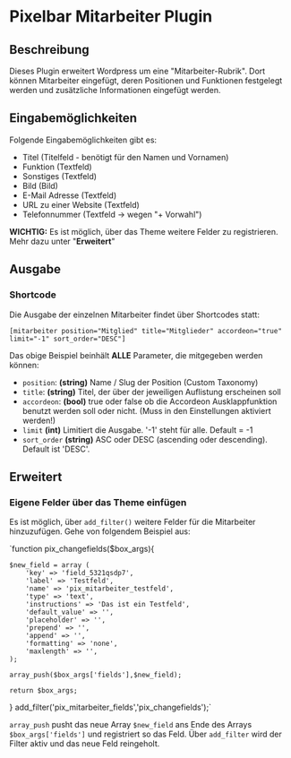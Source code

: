 # Pixelbar Mitarbeiter Plugin

## Beschreibung
Dieses Plugin erweitert Wordpress um eine "Mitarbeiter-Rubrik". Dort können Mitarbeiter eingefügt, deren Positionen und Funktionen festgelegt werden und zusätzliche Informationen eingefügt werden.

## Eingabemöglichkeiten
Folgende Eingabemöglichkeiten gibt es:
 * Titel (Titelfeld - benötigt für den Namen und Vornamen)
 * Funktion (Textfeld)
 * Sonstiges (Textfeld)
 * Bild (Bild)
 * E-Mail Adresse (Textfeld)
 * URL zu einer Website (Textfeld)
 * Telefonnummer (Textfeld -> wegen "+ Vorwahl")
 
__WICHTIG:__ Es ist möglich, über das Theme weitere Felder zu registrieren. Mehr dazu unter "__Erweitert__"
 
## Ausgabe
### Shortcode
Die Ausgabe der einzelnen Mitarbeiter findet über Shortcodes statt:

`[mitarbeiter position="Mitglied" title="Mitglieder" accordeon="true" limit="-1" sort_order="DESC"]`

Das obige Beispiel beinhält __ALLE__ Parameter, die mitgegeben werden können:
 * `position`: __(string)__ Name / Slug der Position (Custom Taxonomy)
 * `title`: __(string)__ Titel, der über der jeweiligen Auflistung erscheinen soll
 * `accordeon`: __(bool)__ true oder false ob die Accordeon Ausklappfunktion benutzt werden soll oder nicht. (Muss in den Einstellungen aktiviert werden!)
 * `limit` __(int)__ Limitiert die Ausgabe. '-1' steht für alle. Default = -1
 * `sort_order` __(string)__ ASC oder DESC (ascending oder descending). Default ist 'DESC'.
 
## Erweitert
### Eigene Felder über das Theme einfügen
Es ist möglich, über `add_filter()` weitere Felder für die Mitarbeiter hinzuzufügen. Gehe von folgendem Beispiel aus:

`function pix_changefields($box_args){
	
	$new_field = array (
		'key' => 'field_5321qsdp7',
		'label' => 'Testfeld',
		'name' => 'pix_mitarbeiter_testfeld',
		'type' => 'text',
		'instructions' => 'Das ist ein Testfeld',
		'default_value' => '',
		'placeholder' => '',
		'prepend' => '',
		'append' => '',
		'formatting' => 'none',
		'maxlength' => '',
	);
				
	array_push($box_args['fields'],$new_field);
	
	return $box_args;
}
add_filter('pix_mitarbeiter_fields','pix_changefields');` 

`array_push` pusht das neue Array `$new_field` ans Ende des Arrays `$box_args['fields']` und registriert so das Feld.
Über `add_filter` wird der Filter aktiv und das neue Feld reingeholt.
